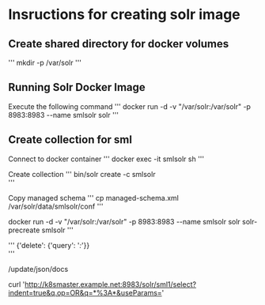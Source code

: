 # Insructions for creating solr image

## Create shared directory for docker volumes  
'''
mkdir -p /var/solr
'''

## Running Solr Docker Image
Execute the following command
'''
docker run -d -v "/var/solr:/var/solr" -p 8983:8983 --name smlsolr solr
'''

## Create collection for sml

Connect to docker container
'''
docker exec -it smlsolr sh
'''

Create collection
'''
bin/solr create -c smlsolr  
'''

Copy managed schema 
'''
cp managed-schema.xml /var/solr/data/smlsolr/conf
'''


docker run -d -v "/var/solr:/var/solr" -p 8983:8983 --name smlsolr solr solr-precreate smlsolr
'''


'''
{'delete': {'query': '*:*'}}  
'''

/update/json/docs

curl 'http://k8smaster.example.net:8983/solr/sml1/select?indent=true&q.op=OR&q=*%3A*&useParams='

